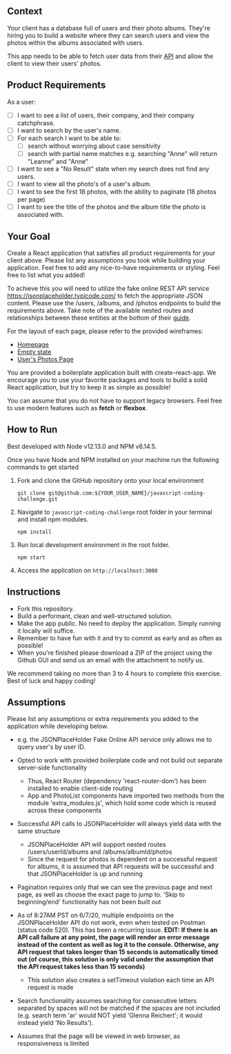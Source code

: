## Context

Your client has a database full of users and their photo albums. They're hiring you to build a website where they can search users and view the photos within the albums associated with users. 

This app needs to be able to fetch user data from their [API](https://jsonplaceholder.typicode.com/) and allow the client to view their users' photos.

## Product Requirements

As a user:

- [ ] I want to see a list of users, their company, and their company catchphrase.
- [ ] I want to search by the user's name.
- [ ] For each search I want to be able to:
  - [ ] search without worrying about case sensitivity
  - [ ] search with partial name matches e.g. searching "Anne" will return "Leanne" and "Anne"
- [ ] I want to see a "No Result" state when my search does not find any users.
- [ ] I want to view all the photo's of a user's album.
- [ ] I want to see the first 18 photos, with the ability to paginate (18 photos per page)
- [ ] I want to see the title of the photos and the album title the photo is associated with.

## Your Goal

Create a React application that satisfies all product requirements for your client above. Please list any assumptions you took while building your application. Feel free to add any nice-to-have requirements or styling. Feel free to list what you added!

To achieve this you will need to utilize the fake online REST API service https://jsonplaceholder.typicode.com/ to fetch the appropriate JSON content. Please use the /users, /albums, and /photos endpoints to build the requirements above. Take note of the available nested routes and relationships between these entities at the bottom of their [guide](https://jsonplaceholder.typicode.com/guide.html).  

For the layout of each page, please refer to the provided wireframes:

- [Homepage](./wireframes/homepage.png)
- [Empty state](./wireframes/no-result-state.png)
- [User's Photos Page](./wireframes/users-photos.png)

You are provided a boilerplate application built with create-react-app. We encourage you to use your favorite packages and tools to build a solid React application, but try to keep it as simple as possible!

You can assume that you do not have to support legacy browsers. Feel free to use modern features such as **fetch** or **flexbox**. 

## How to Run

Best developed with Node v12.13.0 and NPM v6.14.5.

Once you have Node and NPM installed on your machine run the following commands to get started

1. Fork and clone the GitHub repository onto your local environment

    ```
    git clone git@github.com:${YOUR_USER_NAME}/javascript-coding-challenge.git
    ```

2. Navigate to `javascript-coding-challenge` root folder in your terminal and install npm modules.

    ```
    npm install
    ```

3. Run local development environment in the root folder.

    ```
    npm start
    ```
   
4. Access the application on `http://localhost:3000`


## Instructions

- Fork this repository.
- Build a performant, clean and well-structured solution.
- Make the app public. No need to deploy the application. Simply running it locally will suffice.
- Remember to have fun with it and try to commit as early and as often as possible!
- When you're finished please download a ZIP of the project using the Github GUI and send us an email with the attachment to notify us.

We recommend taking no more than 3 to 4 hours to complete this exercise. Best of luck and happy coding!

## Assumptions
Please list any assumptions or extra requirements you added to the application while developing below.

- e.g. the JSONPlaceHolder Fake Online API service only allows me to query user's by user ID.

- Opted to work with provided boilerplate code and not build out separate server-side functionality
  - Thus, React Router (dependency 'react-router-dom') has been installed to enable client-side routing
  - App and PhotoList components have imported two methods from the module 'extra_modules.js', which hold some code which is reused across these components
- Successful API calls to JSONPlaceHolder will always yield data with the same structure
  - JSONPlaceHolder API will support nested routes /users/userId/albums and /albums/albumId/photos
  - Since the request for photos is dependent on a successful request for albums, it is assumed that API requests will be successful and that JSONPlaceHolder is up and running
- Pagination requires only that we can see the previous page and next page, as well as choose the exact page to jump to. 'Skip to beginning/end' functionality has not been built out
- As of 8:27AM PST on 6/7/20, multiple endpoints on the JSONPlaceHolder API do not work, even when tested on Postman (status code 520). This has been a recurring issue. **EDIT: If there is an API call failure at any point, the page will render an error message instead of the content as well as log it to the console. Otherwise, any API request that takes longer than 15 seconds is automatically timed out (of course, this solution is only valid under the assumption that the API request takes less than 15 seconds)**
  - This solution also creates a setTimeout violation each time an API request is made
- Search functionality assumes searching for consecutive letters separated by spaces will not be matched if the spaces are not included (e.g. search term 'ar' would NOT yield 'Glenna Reichert'; it would instead yield 'No Results').
- Assumes that the page will be viewed in web browser, as responsiveness is limited
